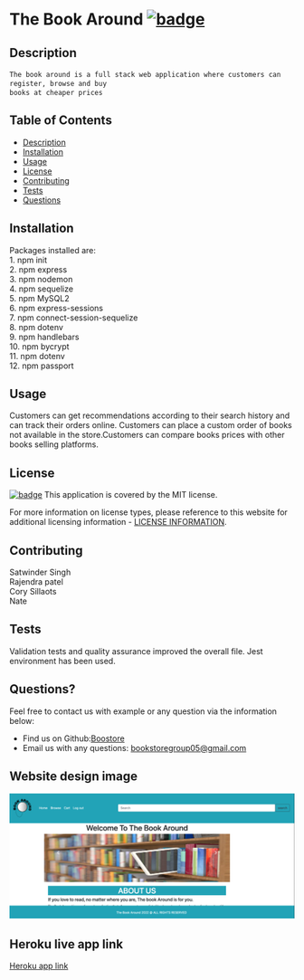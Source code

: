  # The Book Around [![badge](https://img.shields.io/badge/license-MIT-brightgreen)](./LICENSE)

  ## Description

    The book around is a full stack web application where customers can register, browse and buy 
    books at cheaper prices

  ## Table of Contents
  - [Description](#description)
  - [Installation](#installation)
  - [Usage](#usage)
  - [License](#license)
  - [Contributing](#contributing)
  - [Tests](#tests)
  - [Questions](#questions)

  ## Installation

  Packages installed are:<br>  1. npm init <br> 2. npm express <br> 3. npm nodemon <br>4. npm sequelize <br> 5. npm MySQL2 <br> 6. npm express-sessions <br> 7. npm connect-session-sequelize <br> 8. npm dotenv <br>9. npm handlebars <br>10. npm bycrypt <br>11. npm dotenv <br>12. npm passport

  ## Usage

Customers can get recommendations according to their search history and can track their 
orders online. Customers can place a custom order of books not available in the 
store.Customers can compare books prices with other books selling platforms.

  ## License

  [![badge](https://img.shields.io/badge/license-MIT-brightgreen)](./LICENSE)
This application is covered by the MIT license.

For more information on license types, please reference to this website for additional licensing information - [LICENSE INFORMATION](https://opensource.org/licenses).

  ## Contributing

  Satwinder Singh<br>Rajendra patel <br> Cory Sillaots <br> Nate 
  
  ## Tests

  Validation tests and quality assurance improved the overall file. Jest environment has been used.

  ## Questions?

  Feel free to contact us with example or any question via the information below:
  * Find us on Github:[Boostore](https://github.com/TheBookStore05/bookaround.git)
 * Email us with any questions: [bookstoregroup05@gmail.com](bookstoregroup05@gmail.com)


  ## Website design image
  ![This is website image](/public/images/book.png)

  ## Heroku live app link
  [Heroku app link](https://floating-reef-77198.herokuapp.com/)
